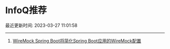 # InfoQ推荐

最近更新时间: 2023-03-27 11:01:58

--- 
1. [WireMock Spring Boot将简化Spring Boot应用的WireMock配置](https://www.infoq.cn/article/JtADhFJ2VYuoDT4BqkeF) 
